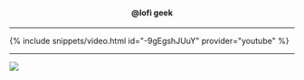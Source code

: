 <h4> <p align="center"> @lofi geek </p> </h4>

---

{% include snippets/video.html id="-9gEgshJUuY" provider="youtube" %}

---

![](https://is.gd/uVvIMS)
